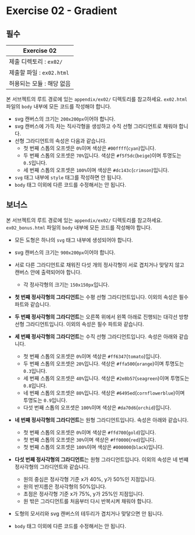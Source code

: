 # Exercise 02 - Gradient

## 필수

| Exercise 02               |
| ------------------------- |
| 제출 디렉토리 : `ex02/`   |
| 제출할 파일 : `ex02.html` |
| 허용되는 모듈 : 해당 없음 |

본 서브젝트의 루트 경로에 있는 `appendix/ex02/` 디렉토리를 참고하세요. `ex02.html` 파일의 `body` 내부에 모든 코드를 작성해야 합니다.

- svg 캔버스의 크기는 `200x200px`이어야 합니다.
- svg 캔버스에 가득 차는 직사각형을 생성하고 수직 선형 그라디언트로 채워야 합니다.
- 선형 그라디언트의 속성은 다음과 같습니다.
  - 첫 번째 스톱의 오프셋은 `0%`이며 색상은 `#00ffff`(`cyan`)입니다.
  - 두 번째 스톱의 오프셋은 `70%`입니다. 색상은 `#f5f5dc`(`beige`)이며 투명도는 `0.5`입니다.
  - 세 번째 스톱의 오프셋은 `100%`이며 색상은 `#dc143c`(`crimson`)입니다.
- `svg` 태그 내부에 `style` 태그를 작성하면 안 됩니다.
- `body` 태그 이외에 다른 코드를 수정해서는 안 됩니다.

## 보너스

본 서브젝트의 루트 경로에 있는 `appendix/ex02/` 디렉토리를 참고하세요. `ex02_bonus.html` 파일의 `body` 내부에 모든 코드를 작성해야 합니다.

- 모든 도형은 하나의 `svg` 태그 내부에 생성되어야 합니다.
- svg 캔버스의 크기는 `900x200px`이어야 합니다.
- 서로 다른 그라디언트로 채워진 다섯 개의 정사각형이 서로 겹치거나 맞닿지 않고 캔버스 안에 출력되어야 합니다.

  - 각 정사각형의 크기는 `150x150px`입니다.

- **첫 번째 정사각형의 그라디언트**는 수평 선형 그라디언트입니다. 이외의 속성은 필수 파트와 같습니다.
- **두 번째 정사각형의 그라디언트**는 오른쪽 위에서 왼쪽 아래로 진행되는 대각선 방향 선형 그라디언트입니다. 이외의 속성은 필수 파트와 같습니다.
- **세 번째 정사각형의 그라디언트**는 수직 선형 그라디언트입니다. 속성은 아래와 같습니다.
  - 첫 번째 스톱의 오프셋은 `0%`이며 색상은 `#ff6347`(`tomato`)입니다.
  - 두 번째 스톱의 오프셋은 `20%`입니다. 색상은 `#ffa500`(`orange`)이며 투명도는 `0.3`입니다.
  - 세 번째 스톱의 오프셋은 `40%`입니다. 색상은 `#2e8b57`(`seagreen`)이며 투명도는 `0.8`입니다.
  - 네 번째 스톱의 오프셋은 `80%`입니다. 색상은 `#6495ed`(`cornflowerblue`)이며 투명도는 `0.9`입니다.
  - 다섯 번째 스톱의 오프셋은 `100%`이며 색상은 `#da70d6`(`orchid`)입니다.
- **네 번째 정사각형의 그라디언트**는 원형 그라디언트입니다. 속성은 아래와 같습니다.
  - 첫 번째 스톱의 오프셋은 `0%`이며 색상은 `#ffd700`(`gold`)입니다.
  - 첫 번째 스톱의 오프셋은 `30%`이며 색상은 `#ff0000`(`red`)입니다.
  - 첫 번째 스톱의 오프셋은 `100%`이며 색상은 `#000000`(`black`)입니다.
- **다섯 번째 정사각형의 그라디언트**는 원형 그라디언트입니다. 이외의 속성은 네 번쨰 정사각형의 그라디언트와 같습니다.
  - 원의 중심은 정사각형 기준 x가 40%, y가 50%인 지점입니다.
  - 원의 반지름은 정사각형의 50%입니다.
  - 초점은 정사각형 기준 x가 75%, y가 25%인 지점입니다.
  - 원 밖은 그라디언트를 처음부터 다시 반복시켜 채워야 합니다.
- 도형의 모서리와 svg 캔버스의 테두리가 겹치거나 맞닿으면 안 됩니다.
- `body` 태그 이외에 다른 코드를 수정해서는 안 됩니다.
